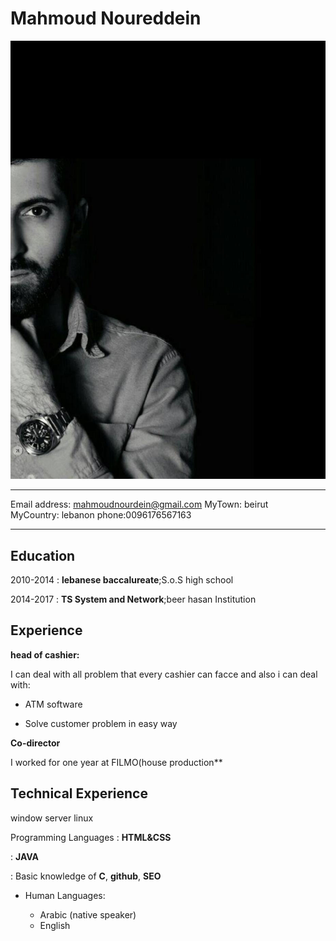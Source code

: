 Mahmoud Noureddein
============
![](a.jpg)
-------------------     ----------------------------
 Email address:                     mahmoudnourdein@gmail.com
MyTown: beirut                         
MyCountry: lebanon
phone:0096176567163                        
-------------------     ----------------------------

Education
---------

2010-2014
:   **lebanese baccalureate**;S.o.S high school

    

2014-2017
:   **TS System and Network**;beer hasan Institution
    

    

Experience
----------

**head of cashier:**

I can deal with all problem that every cashier can facce and also i can deal with: 

* ATM software

* Solve customer problem in easy way  
  

**Co-director**

I worked for one year at FILMO(house production**

Technical Experience
--------------------

window server
linux

Programming Languages
:   **HTML&CSS** 

:   **JAVA** 
  

:   Basic knowledge of **C**, **github**, **SEO**



* Human Languages:

     * Arabic (native speaker)
     * English
     